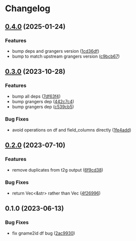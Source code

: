 # Changelog

## [0.4.0](https://github.com/COMBINE-lab/roers/compare/v0.3.0...v0.4.0) (2025-01-24)


### Features

* bump deps and grangers version ([1cd36df](https://github.com/COMBINE-lab/roers/commit/1cd36dfe2e8f24dede9074b2315dbed11ec75be3))
* bump to match upstream grangers version ([c9bcb67](https://github.com/COMBINE-lab/roers/commit/c9bcb677c54493d459462d027b382aa90048fafc))

## [0.3.0](https://github.com/COMBINE-lab/roers/compare/v0.2.0...v0.3.0) (2023-10-28)


### Features

* bump all deps ([7df63f4](https://github.com/COMBINE-lab/roers/commit/7df63f4a5d62a94be538fdd7a88724c7d6877eb4))
* bump grangers dep ([442c7c4](https://github.com/COMBINE-lab/roers/commit/442c7c4294ceb5debc6ce5a14aad8b6b5a517fa5))
* bump grangers dep ([c539cb5](https://github.com/COMBINE-lab/roers/commit/c539cb57d4ad90e9c74165602c57f710e1c59a2c))


### Bug Fixes

* avoid operations on df and field_columns directly ([1fe4add](https://github.com/COMBINE-lab/roers/commit/1fe4addd41c70326243b0e5ba3312fdf57203eab))

## [0.2.0](https://github.com/COMBINE-lab/roers/compare/v0.1.0...v0.2.0) (2023-07-10)


### Features

* remove duplicates from t2g output ([6f9cd38](https://github.com/COMBINE-lab/roers/commit/6f9cd3892114e904945476fe2a3ffe87f9be65c6))


### Bug Fixes

* return Vec&lt;&str&gt; rather than Vec<String> ([4f26996](https://github.com/COMBINE-lab/roers/commit/4f269962f1325d8c293585329e06f5ed04ffc5ab))

## 0.1.0 (2023-06-13)


### Bug Fixes

* fix gname2id df bug ([2ac9930](https://github.com/COMBINE-lab/roers/commit/2ac99300fb4c169c5862f085f54608e235af0587))
